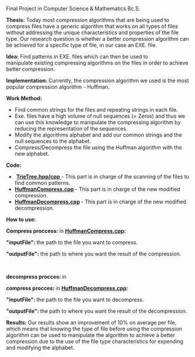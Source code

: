 <p>Final Project in Computer Science &amp; Mathematics Bc.S.</p>
<p><strong>Thesis:</strong> Today most compression algorithms that are being used to compress files have a generic algorithm that works on all types of files without addressing the unique characteristics and properties of the file type. Our research question is whether a better compression algorithm can be achieved for a specific type of file, in our case an EXE. file.</p>
<p><strong>Idea:</strong> Find patterns in EXE. files which can then be used to manipulate&nbsp;existing compressing algorithms on the files in order to achieve better compression.</p>
<p><strong>Implementation:&nbsp;</strong>Currently, the compression algorithm we used is the most popular compression algorithm - Huffman.</p>
<p><strong>Work Method:</strong></p>
<ul>
<li>Find common strings for the files and repeating strings in each file.</li>
<li>Exe. files have a high volume of null sequences (= Zeros) and thus we can use this knowledge to manipulate the compressing algorithm by reducing the representation of the sequences.</li>
<li>Modify the algorithms alphabet and add our common strings and the null sequences to the alphabet.</li>
<li>Compress/Decompress the file using the Huffman algorithm with the new alphabet.</li>
</ul>
<p><strong>Code:</strong></p>
<ul>
<li>&nbsp;<a title="TrieTree.hpp/cpp" href="FrequencyTable.cpp"><strong>TrieTree.hpp/cpp</strong> </a>- This part is in charge of the scanning of the files to find common patterns.</li>
<li><strong><a href="HuffmanCompress.cpp">HuffmanCompress.cpp</a>&nbsp;</strong>- This part is in charge of the new modified compression.</li>
<li><strong><a title="HuffmanDecompress.cpp" href="HuffmanDecompress.cpp">HuffmanDecompress.cpp</a>&nbsp;</strong>-&nbsp;This part is in charge of the new modified decompression.</li>
</ul>
<p><strong>How to use:</strong></p>
<p><strong>Compress proccess:&nbsp;</strong>in&nbsp;<strong><a href="https://github.com/Dvirhac/DataCompression/blob/master/HuffmanCompress.cpp">HuffmanCompress.cpp</a>:</strong></p>
<p><strong>"inputFile": </strong>the path to the file you want to compress.</p>
<p><strong>"outputFile":</strong> the path to where you want the result of the compression.</p>
<p>&nbsp;</p>
<p><strong>decompress procces:&nbsp;</strong>in</p>
<p><strong>compress procces:&nbsp;</strong>in&nbsp;<strong><a title="HuffmanDecompress.cpp" href="https://github.com/Dvirhac/DataCompression/blob/master/HuffmanDecompress.cpp">HuffmanDecompress.cpp</a></strong><strong>:</strong></p>
<p><strong>"inputFile": </strong>the path to the file you want to decompress.</p>
<p><strong>"outputFile": </strong>the path to where you want the result of the decompression.</p>
<p><strong>Results:&nbsp;</strong>Our results show an improvement of 10% on average per file, which means that knowing the type of file before using the compression algorithm can be used to manipulate the algorithm to achieve a better compression due to the use of the file type characteristics for expending and modifying the alphabet.</p>
<p>&nbsp;</p>
